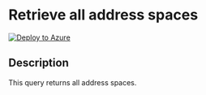 # Retrieve all address spaces

[![Deploy to Azure](https://aka.ms/deploytoazurebutton)](https://portal.azure.com/#create/Microsoft.Template/uri/https%3A%2F%2Fraw.githubusercontent.com%2Fwilfriedwoivre%2Fazure-resource-graph-queries%2Fmaster%2Fqueries%2Fnetwork%2Flist-all-addressspaces%2Fazuredeploy.json)


## Description

This query returns all address spaces.
